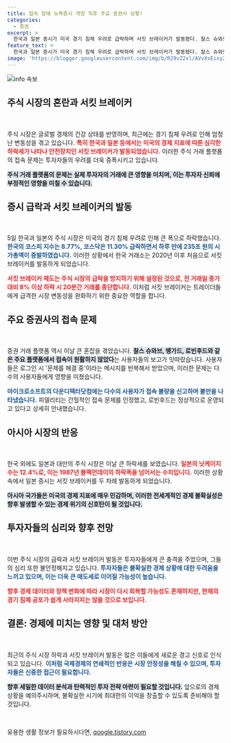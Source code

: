 ```yaml
---
title: 접속 장애 뉴욕증시 개장 직후 주요 증권사 상황!
categories:
  - 증권
excerpt: >
  한국과 일본 증시가 미국 경기 침체 우려로 급락하며 서킷 브레이커가 발동됐다. 찰스 슈와브와 뱅가드 등 주요 증권사에 접속 장애가 발생, 전세계 투자자들에 큰 충격을 안겼다. 지금, 이 위기의 경과를 확인해보자!
feature_text: >
  한국과 일본 증시가 미국 경기 침체 우려로 급락하며 서킷 브레이커가 발동됐다. 찰스 슈와브와 뱅가드 등 주요 증권사에 접속 장애가 발생, 전세계 투자자들에 큰 충격을 안겼다. 지금, 이 위기의 경과를 확인해보자!
image: 'https://blogger.googleusercontent.com/img/b/R29vZ2xl/AVvXsEixyZcFfHzMRdzZMjFBmAUKJYCLCGyLL1o632UiGVXcaFdKo_bkvkuCioo0uUKlGfBVcT3P84aROyZIXSBEx3Aw5nCQ3pTgDom1WDC4m8eifvWiAmWEEVb4x6G_l8C0QH225ldMjyaFvpxGEBGNO37VmDTDMHGhJPq73UglMfDca1-0aw/s1600/blogspot.png'
---
```


<p><img src="https://blogger.googleusercontent.com/img/b/R29vZ2xl/AVvXsEixyZcFfHzMRdzZMjFBmAUKJYCLCGyLL1o632UiGVXcaFdKo_bkvkuCioo0uUKlGfBVcT3P84aROyZIXSBEx3Aw5nCQ3pTgDom1WDC4m8eifvWiAmWEEVb4x6G_l8C0QH225ldMjyaFvpxGEBGNO37VmDTDMHGhJPq73UglMfDca1-0aw/s1600/blogspot.png" alt="info 속보" /></p>

<h2 data-ke-size="size26">주식 시장의 혼란과 서킷 브레이커</h2>

<p data-ke-size="size16">&nbsp;</p>

<p>주식 시장은 글로벌 경제의 건강 상태를 반영하며, 최근에는 경기 침체 우려로 인해 엄청난 변동성을 겪고 있습니다. <b><span style="color: #ee2323;">특히 한국과 일본 등에서는 미국의 경제 지표에 따른 심각한 하락세가 나타나 안전장치인 서킷 브레이커가 발동되었습니다.</span></b> 이러한 주식 거래 플랫폼의 접속 문제는 투자자들의 우려를 더욱 증폭시키고 있습니다. </p>

<p><b><span style="background-color: #21538527;">주식 거래 플랫폼의 문제는 실제 투자자의 거래에 큰 영향을 미치며, 이는 투자자 신뢰에 부정적인 영향을 미칠 수 있습니다.</span></b> </p>

<h2 data-ke-size="size26">증시 급락과 서킷 브레이커의 발동</h2>

<p data-ke-size="size16">&nbsp;</p>

<p>5일 한국과 일본의 주식 시장은 미국의 경기 침체 우려로 인해 큰 폭으로 하락했습니다. <b><span style="color: #1a5490;">한국의 코스피 지수는 8.77%, 코스닥은 11.30% 급락하면서 하루 만에 235조 원의 시가총액이 증발하였습니다.</span></b> 이러한 상황에서 한국 거래소는 2020년 이후 처음으로 서킷 브레이커를 발동하게 되었습니다. </p>

<p><b><span style="color: #ee2323;">서킷 브레이커 제도는 주식 시장의 급락을 방지하기 위해 설정된 것으로, 전 거래일 종가 대비 8% 이상 하락 시 20분간 거래를 중단합니다.</span></b> 이처럼 서킷 브레이커는 트레이더들에게 급격한 시장 변동성을 완화하기 위한 중요한 역할을 합니다.</p>

<h2 data-ke-size="size26">주요 증권사의 접속 문제</h2>

<p data-ke-size="size16">&nbsp;</p>

<p>증권 거래 플랫폼 역시 이날 큰 혼잡을 겪었습니다. <b><span style="background-color: #21538527;">찰스 슈와브, 뱅가드, 로빈후드와 같은 주요 플랫폼에서 접속이 원활하지 않았다</span></b>는 사용자들의 보고가 잇따랐습니다. 사용자들은 로그인 시 '문제를 해결 중'이라는 메시지를 반복해서 받았으며, 이러한 문제는 다수의 사용자들에게 영향을 미쳤습니다.</p>

<p><b><span style="color: #1a5490;">마이크로소프트의 다운디텍터닷컴에는 다수의 사용자가 접속 불량을 신고하며 불만을 나타냈습니다.</span></b> 피델리티는 간헐적인 접속 문제를 인정했고, 로빈후드는 정상적으로 운영되고 있다고 상세히 안내했습니다.</p>

<h2 data-ke-size="size26">아시아 시장의 반응</h2>

<p data-ke-size="size16">&nbsp;</p>

<p>한국 외에도 일본과 대만의 주식 시장은 이날 큰 하락세를 보였습니다. <b><span style="color: #ee2323;">일본의 닛케이지수는 12.4%로, 이는 1987년 블랙먼데이의 하락폭을 넘어서는 수치입니다.</span></b> 이러한 상황 속에서 일본 증시는 서킷 브레이커를 두 차례 발동하게 되었습니다. </p>

<p><b><span style="background-color: #21538527;">아시아 국가들은 미국의 경제 지표에 매우 민감하며, 이러한 전세계적인 경제 불확실성은 향후 발생할 수 있는 경제 위기의 신호탄이 될 것입니다.</span></b></p>

<h2 data-ke-size="size26">투자자들의 심리와 향후 전망</h2>

<p data-ke-size="size16">&nbsp;</p>

<p>이번 주식 시장의 급락과 서킷 브레이커 발동은 투자자들에게 큰 충격을 주었으며, 그들의 심리 또한 불안정해지고 있습니다. <b><span style="color: #1a5490;">투자자들은 불확실한 경제 상황에 대한 두려움을 느끼고 있으며, 이는 더욱 큰 매도세로 이어질 가능성이 높습니다.</span></b> </p>

<p><b><span style="color: #ee2323;">향후 경제 데이터와 정책 변화에 따라 시장이 다시 회복할 가능성도 존재하지만, 현재의 경기 침체 공포가 쉽게 사라지지는 않을 것으로 보입니다.</span></b></p>

<h2 data-ke-size="size26">결론: 경제에 미치는 영향 및 대처 방안</h2>

<p data-ke-size="size16">&nbsp;</p>

<p>최근의 주식 시장 하락과 서킷 브레이커 발동은 많은 이들에게 새로운 경고 신호로 인식되고 있습니다. <b><span style="color: #1a5490;">이처럼 국제경제의 연쇄적인 반응은 시장 안정성을 해칠 수 있으며, 투자자들은 신중한 접근이 필요합니다.</span></b> </p>

<p><b><span style="background-color: #21538527;">향후 세밀한 데이터 분석과 탄력적인 투자 전략 마련이 필요할 것입니다.</span></b> 앞으로의 경제 상황을 예의주시하며, 불확실한 시기에 최대한의 이익을 창출할 수 있도록 준비해야 할 것입니다. </p>

<p data-ke-size="size16">&nbsp;</p>
유용한 생활 정보가 필요하시다면, <a href="https://qoogle.tistory.com" rel="dofollow">qoogle.tistory.com</a>


